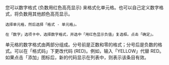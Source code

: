您可以数字格式 (负数用红色高亮显示) 来格式化单元格。也可以自己定义数字格式，将负数用其他颜色高亮显示。  

    选择单元格，然后选择「格式 - 单元格」。  

    在「数字」选项卡中，选择数字格式，并选中「用红色显示负值」复选框。点击「确定」。  

单元格的数字格式由两部分组成。分号前是正数和零的格式；分号后是负数的格式。可以在「格式码」下更改代码 (RED)。例如，输入「YELLOW」代替 RED。如果点击「添加」图标后，新的代码显示在列表中，则表示该条目有效。
